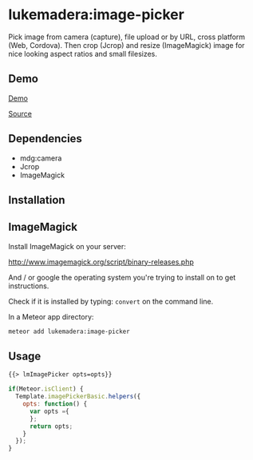 # lukemadera:image-picker

Pick image from camera (capture), file upload or by URL, cross platform (Web, Cordova). Then crop (Jcrop) and resize (ImageMagick) image for nice looking aspect ratios and small filesizes.


## Demo

[Demo](http://lukemadera-packages.meteor.com/image-picker-basic)

[Source](https://github.com/lukemadera/meteor-packages/tree/master/image-picker/basic)


## Dependencies

- mdg:camera
- Jcrop
- ImageMagick


## Installation

## ImageMagick

Install ImageMagick on your server:

http://www.imagemagick.org/script/binary-releases.php

And / or google the operating system you're trying to install on to get
 instructions.

Check if it is installed by typing: `convert` on the command line.


In a Meteor app directory:
```bash
meteor add lukemadera:image-picker
```


## Usage

```html
{{> lmImagePicker opts=opts}}
```

```js
if(Meteor.isClient) {
  Template.imagePickerBasic.helpers({
    opts: function() {
      var opts ={
      };
      return opts;
    }
  });
}
```
